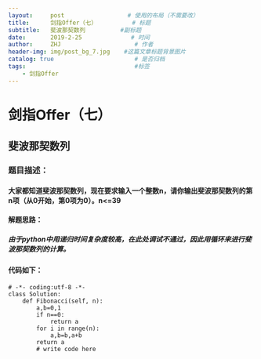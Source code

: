 ```yaml
---
layout:     post                  # 使用的布局（不需要改）
title:      剑指Offer（七）          # 标题 
subtitle:   斐波那契数列          #副标题
date:       2019-2-25              # 时间
author:     ZHJ                     # 作者
header-img: img/post_bg_7.jpg    #这篇文章标题背景图片
catalog: true                       # 是否归档
tags:                               #标签
    - 剑指Offer
---
```

# 剑指Offer（七）
## 斐波那契数列
### 题目描述：
#### 大家都知道斐波那契数列，现在要求输入一个整数n，请你输出斐波那契数列的第n项（从0开始，第0项为0）。n<=39
#### 解题思路：
##### 由于python中用递归时间复杂度较高，在此处调试不通过，因此用循环来进行斐波那契数列的计算。
#### 代码如下：
```
# -*- coding:utf-8 -*-
class Solution:
    def Fibonacci(self, n):
        a,b=0,1
        if n==0:
            return a
        for i in range(n):
            a,b=b,a+b
        return a
        # write code here
```